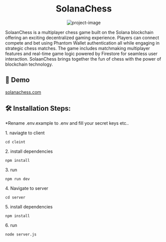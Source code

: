<h1 align="center" id="title">SolanaChess</h1>

<p align="center"><img src="https://socialify.git.ci/Amit00008/solana-chess/image?forks=1&amp;issues=1&amp;language=1&amp;name=1&amp;pulls=1&amp;stargazers=1&amp;theme=Dark" alt="project-image"></p>

<p id="description">SolaanChess is a multiplayer chess game built on the Solana blockchain offering an exciting decentralized gaming experience. Players can connect compete and bet using Phantom Wallet authentication all while engaging in strategic chess matches. The game includes matchmaking multiplayer features and real-time game logic powered by Firestore for seamless user interaction. SolaanChess brings together the fun of chess with the power of blockchain technology.</p>

<h2>🚀 Demo</h2>

[solanachess.com](solanachess.com)

<h2>🛠️ Installation Steps:</h2>
*Rename .env.example to .env and fill your secret keys etc..
<p>1. naviagte to client</p>

```
cd cleint
```

<p>2. install dependencies</p>

```
npm install
```

<p>3. run</p>

```
npm run dev
```

<p>4. Navigate to server</p>

```
cd server
```

<p>5. install dependencies</p>

```
npm install
```

<p>6. run</p>

```
node server.js
```
